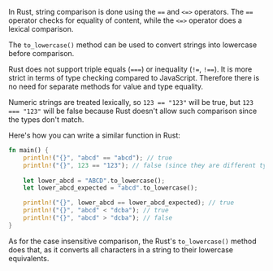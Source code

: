 In Rust, string comparison is done using the `==` and `<=>` operators. The `==` operator checks for equality of content, while the `<=>` operator does a lexical comparison. 

The `to_lowercase()` method can be used to convert strings into lowercase before comparison.

Rust does not support triple equals (`===`) or inequality (`!=`, `!==`). It is more strict in terms of type checking compared to JavaScript. Therefore there is no need for separate methods for value and type equality.

Numeric strings are treated lexically, so `123 == "123"` will be true, but `123 === "123"` will be false because Rust doesn't allow such comparison since the types don't match.

Here's how you can write a similar function in Rust:

```rust
fn main() {
    println!("{}", "abcd" == "abcd"); // true
    println!("{}", 123 == "123"); // false (since they are different types)
    
    let lower_abcd = "ABCD".to_lowercase();
    let lower_abcd_expected = "abcd".to_lowercase();

    println!("{}", lower_abcd == lower_abcd_expected); // true
    println!("{}", "abcd" < "dcba"); // true
    println!("{}", "abcd" > "dcba"); // false
}
```

As for the case insensitive comparison, the Rust's `to_lowercase()` method does that, as it converts all characters in a string to their lowercase equivalents.
